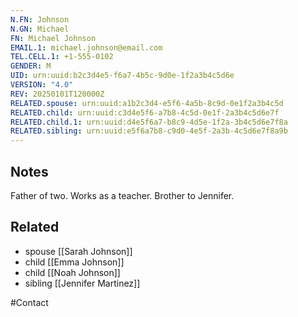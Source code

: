 ```yaml
---
N.FN: Johnson
N.GN: Michael
FN: Michael Johnson
EMAIL.1: michael.johnson@email.com
TEL.CELL.1: +1-555-0102
GENDER: M
UID: urn:uuid:b2c3d4e5-f6a7-4b5c-9d0e-1f2a3b4c5d6e
VERSION: "4.0"
REV: 20250101T120000Z
RELATED.spouse: urn:uuid:a1b2c3d4-e5f6-4a5b-8c9d-0e1f2a3b4c5d
RELATED.child: urn:uuid:c3d4e5f6-a7b8-4c5d-0e1f-2a3b4c5d6e7f
RELATED.child.1: urn:uuid:d4e5f6a7-b8c9-4d5e-1f2a-3b4c5d6e7f8a
RELATED.sibling: urn:uuid:e5f6a7b8-c9d0-4e5f-2a3b-4c5d6e7f8a9b
---
```


## Notes

Father of two. Works as a teacher. Brother to Jennifer.

## Related
- spouse [[Sarah Johnson]]
- child [[Emma Johnson]]
- child [[Noah Johnson]]
- sibling [[Jennifer Martinez]]

#Contact
